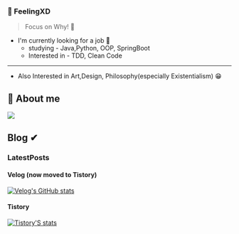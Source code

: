 <!-- profile line--->

### 🐳 FeelingXD

> Focus on Why! 🤔

- I'm currently looking for a job 👀
  - studying - Java,Python, OOP, SpringBoot
  - Interested in - TDD, Clean Code

---

- Also Interested in Art,Design, Philosophy(especially Existentialism) 😁

## 🌱 About me

<a href="https://feelingxd.notion.site/Resume-of-b09dcee5d4ab49f3bbca73e60acad7a2"><img src="https://img.shields.io/badge/notion-ffffff?style=for-the-badge&logo=notion&logoColor=black"/></a>

## Blog ✔

### LatestPosts

#### Velog (now moved to Tistory)

[![Velog's GitHub stats](https://velog-readme-stats.vercel.app/api/list?name=wlals425315)](https://velog.io/@wlals425315)

#### Tistory

[![Tistory'S stats](https://github-readme-tistory-card.vercel.app/api?name=feelingxd)](https://feelingxd.tistory.com)

<!--
 Now I walk between life and death every day
 I'm at the age to prepare for after my death
 life is not a marathon, its an endless relay.
 -🙃-
-->
